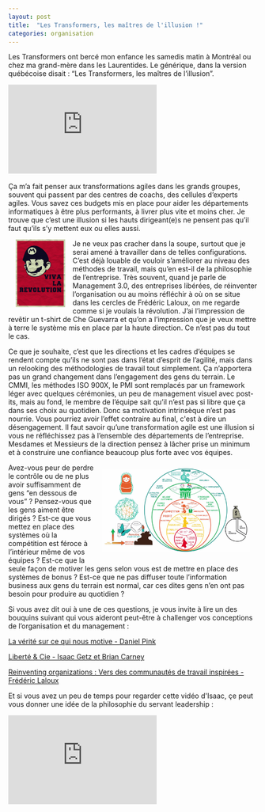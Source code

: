 ```yaml
---
layout: post
title:  "Les Transformers, les maîtres de l'illusion !"
categories: organisation
---
```

Les Transformers ont bercé mon enfance les samedis matin à Montréal ou chez ma grand-mère dans les Laurentides. Le générique, dans la version québécoise disait : “Les Transformers, les maîtres de l’illusion”. 

<iframe width="300" height="180" src="https://www.youtube.com/embed/6NLm3azcCeI" frameborder="0" allowfullscreen></iframe>

Ça m’a fait penser aux transformations agiles dans les grands groupes, souvent qui passent par des centres de coachs, des cellules d’experts agiles. Vous savez ces budgets mis en place pour aider les départements informatiques à être plus performants, à livrer plus vite et moins cher. Je trouve que c’est une illusion si les hauts dirigeant(e)s ne pensent pas qu’il faut qu’ils s’y mettent eux ou elles aussi.

<img src="/images/posts/viva-la-revolution.jpg" width="100px" style="float:left; display: inline-block; margin: 0px 15px;" />Je ne veux pas cracher dans la soupe, surtout que je serai amené à travailler dans de telles configurations. C’est déjà louable de vouloir s’améliorer au niveau des méthodes de travail, mais qu’en est-il de la philosophie de l’entreprise. Très souvent, quand je parle de Management 3.0, des entreprises libérées, de réinventer l’organisation ou au moins réfléchir à où on se situe dans les cercles de Frédéric Laloux, on me regarde comme si je voulais la révolution. J’ai l’impression de revêtir un t-shirt de Che Guevarra et qu’on a l’impression que je veux mettre à terre le système mis en place par la haute direction. Ce n’est pas du tout le cas.

Ce que je souhaite, c’est que les directions et les cadres d’équipes se rendent compte qu’ils ne sont pas dans l’état d’esprit de l’agilité, mais dans un relooking des méthodologies de travail tout simplement. Ça n’apportera pas un grand changement dans l’engagement des gens du terrain. Le CMMI, les méthodes ISO 900X, le PMI sont remplacés par un framework léger avec quelques cérémonies, un peu de management visuel avec post-its, mais au fond, le membre de l’équipe sait qu’il n’est pas si libre que ça dans ses choix au quotidien. Donc sa motivation intrinsèque n’est pas nourrie. Vous pourriez avoir l’effet contraire au final, c'est à dire un désengagement. Il faut savoir qu’une transformation agile est une illusion si vous ne réfléchissez pas à l’ensemble des départements de l’entreprise.  Mesdames et Messieurs de la direction pensez à lâcher prise un minimum et à construire une confiance beaucoup plus forte avec vos équipes. 

<a href="/images/posts/reinventingorganizationslaloux.jpg">
	<img src="/images/posts/reinventingorganizationslaloux.jpg" width="300px" style="float:right; display: inline-block; margin: 10px 15px;" />
</a>

Avez-vous peur de perdre le contrôle ou de ne plus avoir suffisamment de gens “en dessous de vous” ? 
Pensez-vous que les gens aiment être dirigés ? 
Est-ce que vous mettez en place des systèmes où la compétition est féroce à l’intérieur même de vos équipes ? 
Est-ce que la seule façon de motiver les gens selon vous est de mettre en place des systèmes de bonus ? 
Est-ce que ne pas diffuser toute l’information business aux gens du terrain est normal, car ces dites gens n’en ont pas besoin pour produire au quotidien ? 

Si vous avez dit oui à une de ces questions, je vous invite à lire un des bouquins suivant qui vous aideront peut-être à challenger vos conceptions de l’organisation et du management :

<a href="https://www.amazon.fr/v-rit-sur-qui-nous-motive/dp/208137952X/ref=tmm_pap_swatch_0?_encoding=UTF8&qid=&sr=" target="laverite">
La vérité sur ce qui nous motive - Daniel Pink</a> 

<a href="https://www.amazon.fr/Libert%C3%A9-cie-libert%C3%A9-salari%C3%A9s-entreprises/dp/2081379511" targer="liberte">Liberté & Cie - Isaac Getz et Brian Carney</a>

<a href="https://www.amazon.fr/Reinventing-organizations-communaut%C3%A9s-travail-inspir%C3%A9es/dp/2354561059" target="reinventing">Reinventing organizations : Vers des communautés de travail inspirées - Frédéric Laloux</a>

Et si vous avez un peu de temps pour regarder cette vidéo d'Isaac, çe peut vous donner une idée de la philosophie du servant leadership :

<iframe width="300" height="180" src="https://www.youtube.com/embed/zOZ_HWfkanE" frameborder="0" allowfullscreen></iframe>
